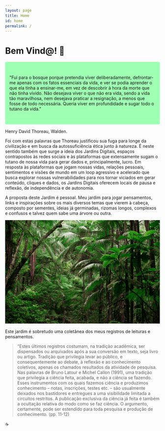 ```yaml
---
layout: page
title: Home
id: home
permalink: /
---
```


# Bem Vind@! 🌱

<p style="padding: 3em 1em; background: #9fffb2; border-radius: 4px;">
  "Fui para o bosque porque pretendia viver deliberadamente, defrontar-me apenas com os fatos essenciais da vida, e ver se podia aprender o que ela tinha a ensinar-me, em vez de descobrir à hora da morte que não tinha vivido. Não desejava viver o que não era vida, sendo a vida tão maravilhosa, nem desejava praticar a resignação, a menos que fosse de todo necessária. Queria viver em profundidade e sugar todo o tutano da vida."

Henry David Thoreau, Walden. 
</p>

Foi com estas palavras que Thoreau justificou sua fuga para longe da civilização e em busca da autossuficiência ética junto à natureza. É neste sentido também que surge a ideia dos Jardins Digitais, espaços contrapostos às redes sociais e às plataformas que extensamente sugam o tutano de nossa vida para gerar dados e, principalmente, lucro. Em resposta às plataformas que jogam nossas vidas, relações pessoais, sentimentos e visões de mundo em um loop agressivo e acelerado que busca explorar nossas vulnerabilidades para nos tornar viciados em gerar conteúdo, cliques e dados, os Jardins Digitais oferecem locais de pausa e reflexão, de independência e de autonomia. 



A proposta deste Jardim é pessoal. Meu jardim para jogar pensamentos, links e inspirações sobre os mais diversos temas que vierem à cabeça, composto por sementes, ideias já germinadas, rizomas longos, complexos e confusos e talvez quem sabe uma árvore ou outra. 


<img src="/assets/jardim1.png"/>

Este jardim é sobretudo uma coletânea dos meus registros de leituras e pensamentos. 
> “Estes últimos registros costumam, na tradição acadêmica, ser dispensados ou arquivados após a sua conversão em texto, seja livro ou artigo. Tradição que privilegia levar ao público, e consequentemente ao debate, à reflexão e ao conhecimento coletivos, apenas os chamados resultados da atividade de pesquisa. Nas palavras de Bruno Latour e Michel Callon (1991), uma tradição que privilegia a ciência feita, acabada, e não a ciência se fazendo. Esses instrumentos com os quais fazemos ciência e produzimos conhecimento – notas, inscrições, testes etc. – são usualmente deixados nos bastidores e entregues a uma visibilidade limitada a circuitos restritos. A publicação exclusiva da ciência já feita é também a ocultação relativa do modo como se faz ciência. O argumento, certamente, pode ser estendido para toda pesquisa e produção de conhecimento. (pp. 11-12)

☕️


<style>
  .wrapper {
    max-width: 46em;
  }
</style>
